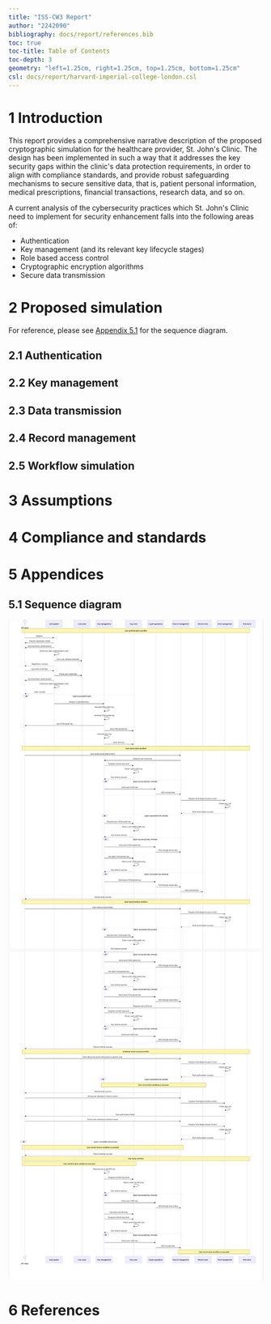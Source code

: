 ```yaml
---
title: "ISS-CW3 Report"
author: "2242090"
bibliography: docs/report/references.bib
toc: true
toc-title: Table of Contents
toc-depth: 3
geometry: "left=1.25cm, right=1.25cm, top=1.25cm, bottom=1.25cm"
csl: docs/report/harvard-imperial-college-london.csl
---
```


# 1 Introduction

This report provides a comprehensive narrative description of the proposed cryptographic simulation for the healthcare provider, St. John's Clinic. The design has been implemented in such a way that it addresses the key security gaps within the clinic's data protection requirements, in order to align with compliance standards, and provide robust safeguarding mechanisms to secure sensitive data, that is, patient personal information, medical prescriptions, financial transactions, research data, and so on.

A current analysis of the cybersecurity practices which St. John's Clinic need to implement for security enhancement falls into the following areas of:

- Authentication
- Key management (and its relevant key lifecycle stages)
- Role based access control
- Cryptographic encryption algorithms
- Secure data transmission

# 2 Proposed simulation

For reference, please see [Appendix 5.1](#51-sequence-diagram) for the sequence diagram.

## 2.1 Authentication

## 2.2 Key management

## 2.3 Data transmission

## 2.4 Record management

## 2.5 Workflow simulation

# 3 Assumptions

# 4 Compliance and standards

# 5 Appendices

## 5.1 Sequence diagram

![](images/sequence-diagram-1.png)
![](images/sequence-diagram-2.png)

# 6 References
